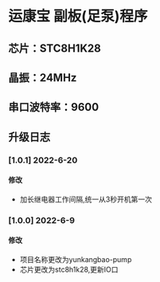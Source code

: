 # 运康宝 副板(足泵)程序
## 芯片：STC8H1K28
## 晶振：24MHz
## 串口波特率：9600


## 升级日志
### [1.0.1] 2022-6-20  
#### 修改  
- 加长继电器工作间隔,统一从3秒开机第一次  

### [1.0.0] 2022-6-9  
#### 修改  
- 项目名称更改为yunkangbao-pump  
- 芯片更改为stc8h1k28,更新IO口  